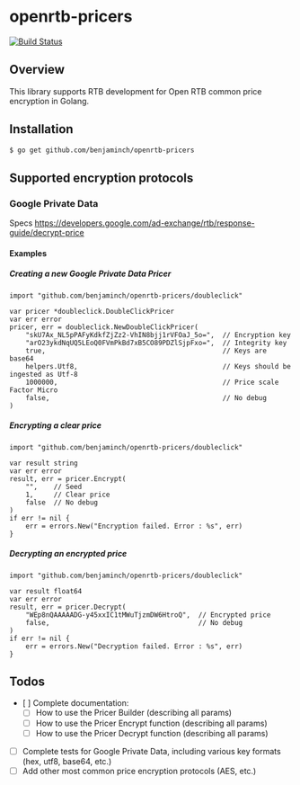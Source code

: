# openrtb-pricers
[![Build Status](https://travis-ci.org/benjaminch/openrtb-pricers.svg?branch=master)](https://travis-ci.org/benjaminch/openrtb-pricers)

## Overview
This library supports RTB development for Open RTB common price encryption in Golang.

## Installation
```bash
$ go get github.com/benjaminch/openrtb-pricers
```

## Supported encryption protocols
### Google Private Data
Specs https://developers.google.com/ad-exchange/rtb/response-guide/decrypt-price
#### Examples
##### Creating a new Google Private Data Pricer
```golang
import "github.com/benjaminch/openrtb-pricers/doubleclick"

var pricer *doubleclick.DoubleClickPricer
var err error
pricer, err = doubleclick.NewDoubleClickPricer(
    "skU7Ax_NL5pPAFyKdkfZjZz2-VhIN8bjj1rVFOaJ_5o=",  // Encryption key
    "arO23ykdNqUQ5LEoQ0FVmPkBd7xB5CO89PDZlSjpFxo=",  // Integrity key
    true,                                            // Keys are base64
    helpers.Utf8,                                    // Keys should be ingested as Utf-8
    1000000,                                         // Price scale Factor Micro
    false,                                           // No debug
)
```
##### Encrypting a clear price
```golang
import "github.com/benjaminch/openrtb-pricers/doubleclick"

var result string
var err error
result, err = pricer.Encrypt(
    "",    // Seed
    1,     // Clear price
    false  // No debug
)
if err != nil {
    err = errors.New("Encryption failed. Error : %s", err)
}
```
##### Decrypting an encrypted price
```golang
import "github.com/benjaminch/openrtb-pricers/doubleclick"

var result float64
var err error
result, err = pricer.Decrypt(
    "WEp8nQAAAAADG-y45xxIC1tMWuTjzmDW6HtroQ",  // Encrypted price
    false,                                     // No debug
)
if err != nil {
    err = errors.New("Decryption failed. Error : %s", err)
}
```
## Todos
- [ ] Complete documentation:
  - [ ] How to use the Pricer Builder (describing all params)
  - [ ] How to use the Pricer Encrypt function (describing all params)
  - [ ] How to use the Pricer Decrypt function (describing all params)
- [ ] Complete tests for Google Private Data, including various key formats (hex, utf8, base64, etc.)
- [ ] Add other most common price encryption protocols (AES, etc.)
